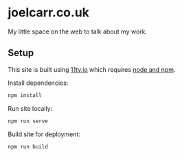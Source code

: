 # joelcarr.co.uk

My little space on the web to talk about my work.

## Setup

This site is built using [11ty.io](https://www.11ty.io/) which requires [node and npm](https://nodejs.org/en/).

Install dependencies:

```bash
npm install
```

Run site locally:

```bash
npm run serve
```

Build site for deployment:

```bash
npm run build
```